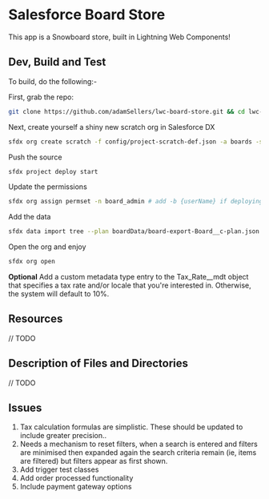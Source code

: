 # Salesforce Board Store

This app is a Snowboard store, built in Lightning Web Components!

## Dev, Build and Test

To build, do the following:-

First, grab the repo:

```bash
git clone https://github.com/adamSellers/lwc-board-store.git && cd lwc-board-store
```

Next, create yourself a shiny new scratch org in Salesforce DX

```bash
sfdx org create scratch -f config/project-scratch-def.json -a boards -s
```

Push the source

```bash
sfdx project deploy start
```

Update the permissions

```bash
sfdx org assign permset -n board_admin # add -b {userName} if deploying to sandboxes etc..
```

Add the data

```bash
sfdx data import tree --plan boardData/board-export-Board__c-plan.json
```

Open the org and enjoy

```bash
sfdx org open
```

**Optional**
Add a custom metadata type entry to the Tax_Rate\_\_mdt object that specifies a tax rate and/or locale that you're interested in. Otherwise, the system will default to 10%.

## Resources

// TODO

## Description of Files and Directories

// TODO

## Issues

1. Tax calculation formulas are simplistic. These should be updated to include greater precision..
2. Needs a mechanism to reset filters, when a search is entered and filters are minimised then expanded again the search criteria remain (ie, items are filtered) but filters appear as first shown.
3. Add trigger test classes
4. Add order processed functionality
5. Include payment gateway options
